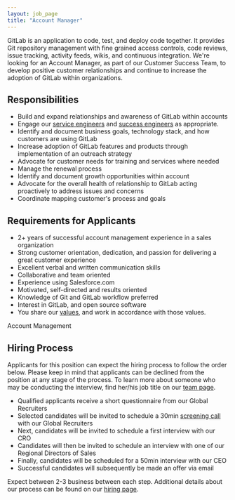 ```yaml
---
layout: job_page
title: "Account Manager"
---
```


GitLab is an application to code, test, and deploy code together. It provides Git repository management with fine grained access controls, code reviews, issue tracking, activity feeds, wikis, and continuous integration. We're looking for an Account Manager, as part of our Customer Success Team, to develop positive customer relationships and continue to increase the adoption of GitLab within organizations.

## Responsibilities

* Build and expand relationships and awareness of GitLab within accounts
* Engage our [service engineers](https://about.gitlab.com/jobs/service-engineer) and [success engineers](https://about.gitlab.com/jobs/success-engineer/) as appropriate.
* Identify and document business goals, technology stack, and how customers are using GitLab
* Increase adoption of GitLab features and products through implementation of an outreach strategy
* Advocate for customer needs for training and services where needed
* Manage the renewal process
* Identify and document growth opportunities within account
* Advocate for the overall health of relationship to GitLab acting proactively to address issues and concerns
* Coordinate mapping customer's process and goals

## Requirements for Applicants

* 2+ years of successful account management experience in a sales organization
* Strong customer orientation, dedication, and passion for delivering a great customer experience
* Excellent verbal and written communication skills
* Collaborative and team oriented
* Experience using Salesforce.com
* Motivated, self-directed and results oriented
* Knowledge of Git and GitLab workflow preferred
* Interest in GitLab, and open source software
* You share our [values](/handbook/values), and work in accordance with those values.

Account Management

## Hiring Process

Applicants for this position can expect the hiring process to follow the order below. Please keep in mind that applicants can be declined from the position at any stage of the process. To learn more about someone who may be conducting the interview, find her/his job title on our [team page](/team).

* Qualified applicants receive a short questionnaire from our Global Recruiters
* Selected candidates will be invited to schedule a 30min [screening call](/handbook/hiring/#screening-call) with our Global Recruiters
* Next, candidates will be invited to schedule a first interview with our CRO
* Candidates will then be invited to schedule an interview with one of our Regional Directors of Sales
* Finally, candidates will be scheduled for a 50min interview with our CEO
* Successful candidates will subsequently be made an offer via email

Expect between 2-3 business between each step. Additional details about our process can be found on our [hiring page](/handbook/hiring).
